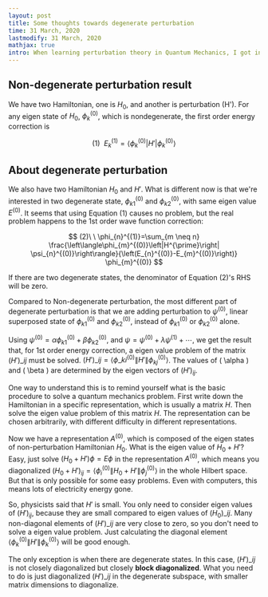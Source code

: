 ```yaml
---
layout: post
title: Some thoughts towards degenerate perturbation
time: 31 March, 2020
lastmodify: 31 March, 2020 
mathjax: true
intro: When learning perturbation theory in Quantum Mechanics, I got into thoughts about what it truely means. Well, I reached the conclusion that perturbation is still about solving a matrix eigenvalue problem just like all other Quantum Mechanics problem, only with some small mathematical assumption for reducing calculation.
---
```


## Non-degenerate perturbation result

We have two Hamiltonian, one is $H_0$, and another is perturbation \(H'\). For any eigen state of $H_0$, $\phi_k^{(0)}$, which is nondegenerate, the first order energy correction is

$$
(1)\ \ E_k^{(1)} = \langle\phi_k^{(0)}|H'|\phi_k^{(0)}\rangle
$$

## About degenerate perturbation

We also have two Hamiltonian $H_0$ and $H'$. What is different now is that we're interested in two degenerate state, $\phi_{k1}^{(0)}$ and $\phi_{k2}^{(0)}$, with same eigen value $E^{(0)}$. It seems that using Equation (1) causes no problem, but the real problem happens to the 1st order wave function correction:

$$
(2)\ \ \phi_{n}^{(1)}=\sum_{m \neq n} \frac{\left\langle\phi_{m}^{(0)}\left|H^{\prime}\right| \psi_{n}^{(0)}\right\rangle}{\left(E_{n}^{(0)}-E_{m}^{(0)}\right)} \phi_{m}^{(0)}
$$

If there are two degenerate states, the denominator of Equation (2)'s RHS will be zero.

Compared to Non-degenerate perturbation, the most different part of degenerate perturbation is that we are adding perturbation to $\psi^{(0)}$, linear superposed state of $\phi_{k1}^{(0)}$ and $\phi_{k2}^{(0)}$, instead of $\phi_{k1}^{(0)}$ or $\phi_{k2}^{(0)}$ alone.

Using $\psi^{(0)} = \alpha \phi_{k1}^{(0)} + \beta \phi_{k2}^{(0)}$, and $\psi = \psi^{(0)}+\lambda \psi^{(1)} + \cdots$, we get the result that, for 1st order energy correction, a eigen value problem of the matrix $(H')\_{ij}$ must be solved. $(H')\_{ij} = \langle\phi\_{ki}^{(0)}\|H'\|\phi_{kj}^{(0)}\rangle$. The values of \( \alpha \) and \( \beta \) are determined by the eigen vectors of $(H')_{ij}$.

One way to understand this is to remind yourself what is the basic procedure to solve a quantum mechanics problem. First write down the Hamiltonian in a specific representation, which is usually a matrix $H$. Then solve the eigen value problem of this matrix $H$. The representation can be chosen arbitrarily, with different difficulty in different representations.

Now we have a representation $A^{(0)}$, which is composed of the eigen states of non-perturbation Hamiltonian $H_0$. What is the eigen value of $H_0 + H'$? Easy, just solve $(H_0 + H')\phi = E\phi$ in the representation $A^{(0)}$, which means you diagonalized $(H_0 + H')_{ij} = \langle \phi^{(0)}_i \|H_0 + H'\| \phi^{(0)}_j \rangle$ in the whole Hilbert space. But that is only possible for some easy problems. Even with computers, this means lots of electricity energy gone.

So, physicists said that $H'$ is small. You only need to consider eigen values of $(H')_{ij}$, because they are small compared to eigen values of $(H_0)\_{ij}$. Many non-diagonal elements of $( H')\_{ij}$ are very close to zero, so you don't need to solve a eigen value problem. Just calculating the diagonal element $\langle\phi_k^{(0)}\|H'\|\phi_k^{(0)}\rangle$ will be good enough.

The only exception is when there are degenerate states. In this case, $(H')\_{ij}$ is not closely diagonalized but closely **block diagonalized**. What you need to do is just diagonalized $(H')\_{ij}$ in the degenerate subspace, with smaller matrix dimensions to diagonalize.
